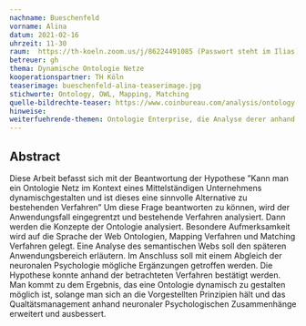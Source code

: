 ```yaml
---
nachname: Bueschenfeld
vorname: Alina
datum: 2021-02-16
uhrzeit: 11-30
raum:  https://th-koeln.zoom.us/j/86224491085 (Passwort steht im Ilias) Präsentation
betreuer: gh
thema: Dynamische Ontologie Netze
kooperationspartner: TH Köln
teaserimage: bueschenfeld-alina-teaserimage.jpg
stichworte: Ontology, OWL, Mapping, Matching
quelle-bildrechte-teaser: https://www.coinbureau.com/analysis/ontology-network-free-ico-didnt-know/
hinweise:
weiterfuehrende-themen: Ontologie Enterprise, die Analyse derer anhand der Anwendungsszenarien | Top-Level Ontologien und deren Reasoner im Vergleich
---
```


## Abstract

Diese Arbeit befasst sich mit der Beantwortung der Hypothese ”Kann man ein Ontologie Netz im Kontext eines Mittelständigen Unternehmens dynamischgestalten und ist dieses eine sinnvolle Alternative zu bestehenden Verfahren” Um diese Frage beantworten zu können, wird der Anwendungsfall eingegrentzt und bestehende Verfahren analysiert. Dann werden die Konzepte der Ontologie analysiert. Besondere Aufmerksamkeit wird auf die Sprache der Web Ontologien, Mapping Verfahren und Matching Verfahren gelegt. Eine Analyse des semantischen Webs soll den späteren Anwendungsbereich erläutern. Im Anschluss soll mit einem Abgleich der neuronalen Psychologie mögliche Ergänzungen getroffen werden. Die Hypothese konnte anhand der betrachteten Verfahren bestätigt werden. Man kommt zu dem Ergebnis, das eine Ontologie dynamisch zu gestalten möglich ist, solange man sich an die Vorgestellten Prinzipien hält und das Qualtätsmanagement anhand neuronaler Psychologischen Zusammenhänge erweitert und ausbessert.

